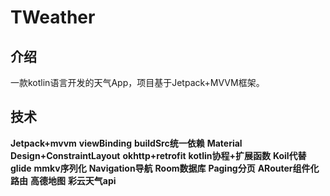 # TWeather
## 介绍
一款kotlin语言开发的天气App，项目基于Jetpack+MVVM框架。
## 技术
**Jetpack+mvvm**
**viewBinding**
**buildSrc统一依赖**
**Material Design+ConstraintLayout**
**okhttp+retrofit**
**kotlin协程+扩展函数**
**Koil代替glide**
**mmkv序列化**
**Navigation导航**
**Room数据库**
**Paging分页**
**ARouter组件化路由**
**高德地图**
**彩云天气api**


